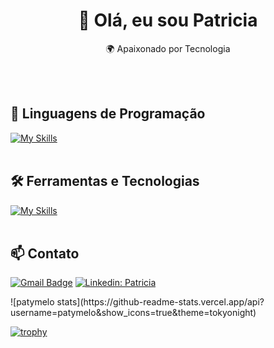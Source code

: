 <h1 align="center">👋 Olá, eu sou Patricia</h1>

<p align="center">
  🌍 Apaixonado por Tecnologia
</p><br><br>


## 🚀 Linguagens de Programação
[![My Skills](https://skillicons.dev/icons?i=java,python)](https://skillicons.dev)<br><br>

## 🛠️ Ferramentas e Tecnologias
[![My Skills](https://skillicons.dev/icons?i=vscode,eclipse,idea,pycharm,bash,html,hibernate,postman,mysql,postgres,maven,git,github)](https://skillicons.dev)<br><br>

## 📫 Contato

[![Gmail Badge](https://img.shields.io/badge/-patricia.melo0608@gmail.com-006bed?style=flat-square&logo=Gmail&logoColor=white&link=mailto:patricia.melo0608@gmail.com)](mailto:patricia.melo0608@gmail.com)
[![Linkedin: Patricia](https://img.shields.io/badge/-patricia-blue?style=flat-square&logo=Linkedin&logoColor=white&link=https://www.linkedin.com/in/devellenias/)](https://www.linkedin.com/in/patricia-melo-82667431/)

<p align="left">  
![patymelo stats](https://github-readme-stats.vercel.app/api?username=patymelo&show_icons=true&theme=tokyonight)  
</p>

[![trophy](
https://github-profile-trophy.vercel.app/?username=patymelo&theme=onedark)](https://github.com/ekonuma/github-profile-trophy)
